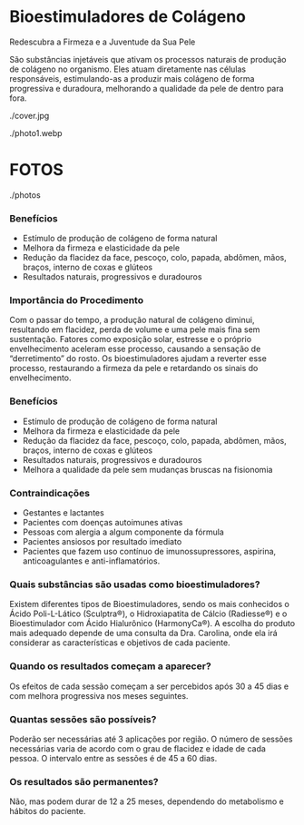 <!-- order:20 -->

<!-- title:start -->
# Bioestimuladores de Colágeno
<!-- title:end -->

<!-- subtitle:start -->
Redescubra a Firmeza e a Juventude da Sua Pele
<!-- subtitle:end -->

<!-- description:start -->
São substâncias injetáveis que ativam os processos naturais de produção de colágeno no organismo. Eles atuam diretamente nas células responsáveis, estimulando-as a produzir mais colágeno de forma progressiva e duradoura, melhorando a qualidade da pele de dentro para fora.
<!-- description:end -->

<!-- cover:start -->
./cover.jpg
<!-- cover:end -->

<!-- photo1:start -->
./photo1.webp
<!-- photo1:end -->

<!-- photo2:start -->

<!-- photo2:end -->

<!-- carousel:start -->
# FOTOS
./photos
<!-- carousel:end -->

<!-- faq:start -->
### Benefícios
- Estímulo de produção de colágeno de forma natural
- Melhora da firmeza e elasticidade da pele
- Redução da flacidez da face, pescoço, colo, papada, abdômen, mãos, braços, interno de coxas e glúteos
- Resultados naturais, progressivos e duradouros
<!-- faq:end -->

<!-- faq:start -->
### Importância do Procedimento
Com o passar do tempo, a produção natural de colágeno diminui, resultando em flacidez, perda de volume e uma pele mais fina sem sustentação. Fatores como exposição solar, estresse e o próprio envelhecimento aceleram esse processo, causando a sensação de “derretimento” do rosto.
Os bioestimuladores ajudam a reverter esse processo, restaurando a firmeza da pele e retardando os sinais do envelhecimento.
<!-- faq:end -->

<!-- faq:start -->
### Benefícios
- Estímulo de produção de colágeno de forma natural
- Melhora da firmeza e elasticidade da pele
- Redução da flacidez da face, pescoço, colo, papada, abdômen, mãos, braços, interno de coxas e glúteos
- Resultados naturais, progressivos e duradouros
- Melhora a qualidade da pele sem mudanças bruscas na fisionomia
<!-- faq:end -->

<!-- faq:start -->
### Contraindicações
- Gestantes e lactantes
- Pacientes com doenças autoimunes ativas
- Pessoas com alergia a algum componente da fórmula
- Pacientes ansiosos por resultado imediato
- Pacientes que fazem uso contínuo de imunossupressores, aspirina, anticoagulantes e anti-inflamatórios.
<!-- faq:end -->

<!-- faq:start -->
### Quais substâncias são usadas como bioestimuladores?
Existem diferentes tipos de Bioestimuladores, sendo os mais conhecidos o Ácido Poli-L-Lático (Sculptra®), o Hidroxiapatita de Cálcio (Radiesse®) e o Bioestimulador com Ácido Hialurônico (HarmonyCa®). A escolha do produto mais adequado depende de uma consulta da Dra. Carolina, onde ela irá considerar as características e objetivos de cada paciente.
<!-- faq:end -->

<!-- faq:start -->
### Quando os resultados começam a aparecer?
Os efeitos de cada sessão começam a ser percebidos após 30 a 45 dias e com melhora progressiva nos meses seguintes. 
<!-- faq:end -->

<!-- faq:start -->
### Quantas sessões são possíveis?
Poderão ser necessárias até 3 aplicações por região. O número de sessões necessárias varia de acordo com o grau de flacidez e idade de cada pessoa. O intervalo entre as sessões é de 45 a 60 dias.	
<!-- faq:end -->

<!-- faq:start -->
### Os resultados são permanentes?
Não, mas podem durar de 12 a 25 meses, dependendo do metabolismo e hábitos do paciente.
<!-- faq:end -->

